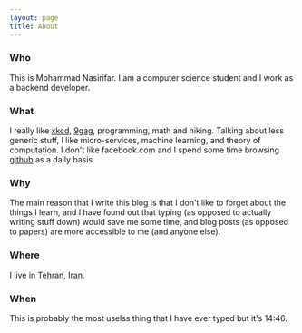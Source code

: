 ```yaml
---
layout: page
title: About
---
```


### Who
This is Mohammad Nasirifar. I am a computer science student and I work as a backend developer.

### What
I really like [xkcd](http://xkcd.com), [9gag](http://9gag.com), programming, math and hiking. 
Talking about less generic stuff, I like micro-services, machine learning, and theory of computation.
I don't like facebook.com and I spend some time browsing [github](https://github.com/trending) as a daily basis.

### Why
The main reason that I write this blog is that I don't like to forget about the things I learn, and I have found out that typing (as opposed to actually writing stuff down) would save me some time, and blog posts (as opposed to papers) are more accessible to me (and anyone else).

### Where
I live in Tehran, Iran.

### When
This is probably the most uselss thing that I have ever typed but it's 14:46.
